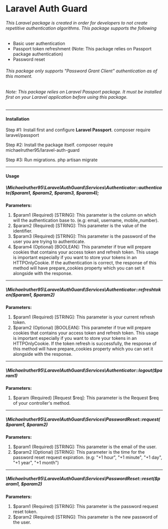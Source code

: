 # Laravel Auth Guard
###### This Laravel package is created in order for developers to not create repetitive authentication algorithms. This package supports the following
- Basic user authentication
- Passport token refreshment (Note: This package relies on Passport package authentication)
- Password reset

###### This package only supports "Password Grant Client" authentication as of this moment.

###### Note: This package relies on Laravel Passport package. It must be installed first on your Laravel application before using this package.

---

#### Installation

Step #1: Install first and configure **Laravel Passport**.
composer require laravel/passport

Step #2: Install the package itself.
composer require michaelruther95/laravel-auth-guard

Step #3: Run migrations.
php artisan migrate

---

#### Usage

##### \Michaelruther95\LaravelAuthGuard\Services\Authenticator::authenticate($param1, $param2, $param3, $param4);
**Parameters:**
1. $param1 (Required) [STRING]: This parameter is the column on which will the authentication base to. (e.g: email, username, mobile_number).
2. $param2 (Required) [STRING]: This parameter is the value of the identifier.
3. $param3 (Required) [STRING]: This parameter is the password of the user you are trying to authenticate.
4. $param4 (Optional) [BOOLEAN]: This parameter if true will prepare cookies that contains your access token and refresh token. This usage is important especially if you want to store your tokens in an HTTPOnlyCookie. If the authentication is correct, the response of this method will have prepare_cookies property which you can set it alongside with the response.

---

##### \Michaelruther95\LaravelAuthGuard\Services\Authenticator::refreshtoken($param1, $param2)
**Parameters:**
1. $param1 (Required) [STRING]: This parameter is your current refresh token.
2. $param2 (Optional) [BOOLEAN]: This parameter if true will prepare cookies that contains your access token and refresh token. This usage is important especially if you want to store your tokens in an HTTPOnlyCookie. If the token refresh is successfully, the response of this method will have prepare_cookies property which you can set it alongside with the response.

---

##### \Michaelruther95\LaravelAuthGuard\Services\Authenticator::logout($param1)
**Parameters:**
1. $param (Required) [Request $req]: This parameter is the Request $req of your controller's method.

---

##### \Michaelruther95\LaravelAuthGuard\Services\PasswordReset::request($param1, $param2)
**Parameters:**
1. $param1 (Required) [STRING]: This parameter is the email of the user.
2. $param2 (Optional) [STRING]: This parameter is the time for the password reset request expiration. (e.g: "+1 hour", "+1 minute", "+1 day", "+1 year", "+1 month")

---

##### \Michaelruther95\LaravelAuthGuard\Services\PasswordReset::reset($param1, $param2)
**Parameters:**
1. $param1 (Required) [STRING]: This parameter is the password request reset token.
2. $param2 (Required) [STRING]: This parameter is the new password of the user.


